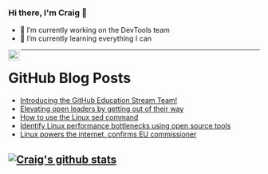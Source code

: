 ### Hi there, I'm Craig 👋

<!--
**CraigTeelFugro/CraigTeelFugro** is a ✨ _special_ ✨ repository because its `README.md` (this file) appears on your GitHub profile.

Here are some ideas to get you started:
-->

- 🔭 I’m currently working on the DevTools team
- 🌱 I’m currently learning everything I can

[<img align="left" alt="Craig Teel | LinkedIn" width="22px" src="https://cdn.jsdelivr.net/npm/simple-icons@v3/icons/linkedin.svg" />][linkedin]

---

# GitHub Blog Posts

<!-- BLOG-POST-LIST:START -->
- [Introducing the GitHub Education Stream Team!](https://github.blog/2021-03-25-introducing-the-github-education-stream-team/)
- [Elevating open leaders by getting out of their way](https://opensource.com/open-organization/21/3/open-spaces-leadership-talent)
- [How to use the Linux sed command](https://opensource.com/article/21/3/sed-cheat-sheet)
- [Identify Linux performance bottlenecks using open source tools](https://opensource.com/article/21/3/linux-performance-bottlenecks)
- [Linux powers the internet, confirms EU commissioner](https://opensource.com/article/21/3/linux-powers-internet)
<!-- BLOG-POST-LIST:END -->

## [![Craig's github stats](https://github-readme-stats.vercel.app/api?username=craigteelfugro)](https://github.com/anuraghazra/github-readme-stats)


[linkedin]: https://linkedin.com/in/craig-teel-b8786771
